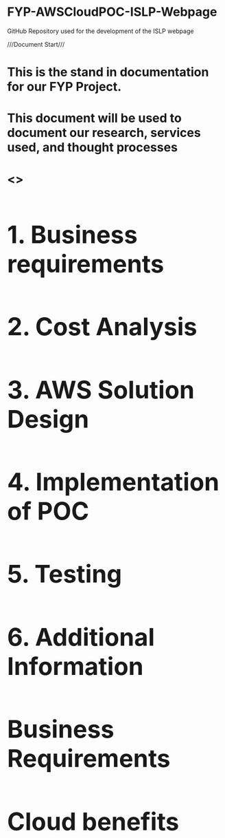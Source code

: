 # FYP-AWSCloudPOC-ISLP-Webpage
GitHub Repository used for the development of the ISLP webpage




///Document Start///
# This is the stand in documentation for our FYP Project.
# This document will be used to document our research, services used, and thought processes
# <<Table of contents>>
# 1. Business requirements
# 2. Cost Analysis
# 3. AWS Solution Design
# 4. Implementation of POC
# 5. Testing
# 6. Additional Information


# Business Requirements
# Cloud benefits
